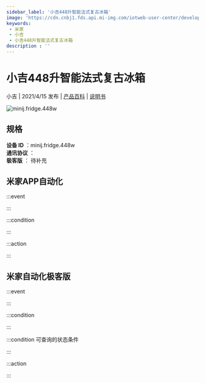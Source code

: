 ```yaml
---
sidebar_label: '小吉448升智能法式复古冰箱'
image: 'https://cdn.cnbj1.fds.api.mi-img.com/iotweb-user-center/developer_1679070518624cVmIyp7g.png?GalaxyAccessKeyId=AKVGLQWBOVIRQ3XLEW&Expires=9223372036854775807&Signature=2c0ttTAiVYfUgXE4bJpBo1RTbVY='
keywords: 
 - 米家
 - 小吉
 - 小吉448升智能法式复古冰箱
description : ''
---
```

# 小吉448升智能法式复古冰箱

小吉 | 2021/4/15 发布 | [产品百科](https://home.mi.com/webapp/content/baike/product/index.html?model=minij.fridge.448w/) | [说明书](https://home.mi.com/views/introduction.html?model=minij.fridge.448w&region=cn)

![minij.fridge.448w](https://cdn.cnbj1.fds.api.mi-img.com/iotweb-user-center/developer_1679070518624cVmIyp7g.png?GalaxyAccessKeyId=AKVGLQWBOVIRQ3XLEW&Expires=9223372036854775807&Signature=2c0ttTAiVYfUgXE4bJpBo1RTbVY=)

## 规格  
> 
**设备 ID** ：minij.fridge.448w  
**通讯协议** ：  
**极客版**  ： 待补充 


## 米家APP自动化  

:::event  

:::

:::condition  

:::

:::action   

:::

## 米家自动化极客版  

:::event  

:::

:::condition  

:::

:::condition 可查询的状态条件  

:::

:::action  

:::

        
